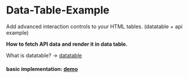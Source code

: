# Data-Table-Example
Add advanced interaction controls
to your HTML tables.
(datatable + api example)

**How to fetch API data and render it in data table.**


What is datatable? -> [datatable](https://datatables.net/)

#### basic implementation: [demo](https://saxenaudit.github.io/Data-Table-Example)
